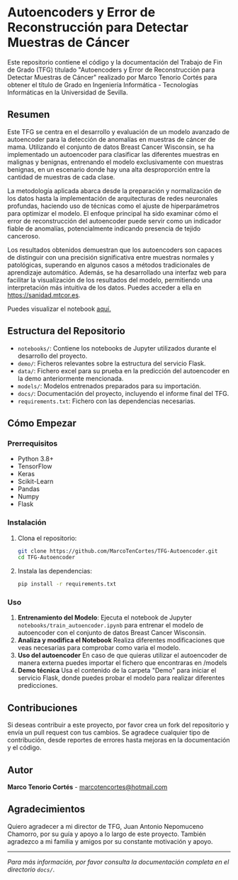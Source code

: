 # Autoencoders y Error de Reconstrucción para Detectar Muestras de Cáncer

Este repositorio contiene el código y la documentación del Trabajo de Fin de Grado (TFG) titulado "Autoencoders y Error de Reconstrucción para Detectar Muestras de Cáncer" realizado por Marco Tenorio Cortés para obtener el título de Grado en Ingeniería Informática - Tecnologías Informáticas en la Universidad de Sevilla.

## Resumen

Este TFG se centra en el desarrollo y evaluación de un modelo avanzado de autoencoder para la detección de anomalías en muestras de cáncer de mama. Utilizando el conjunto de datos Breast Cancer Wisconsin, se ha implementado un autoencoder para clasificar las diferentes muestras en malignas y benignas, entrenando el modelo exclusivamente con muestras benignas, en un escenario donde hay una alta desproporción entre la cantidad de muestras de cada clase.

La metodología aplicada abarca desde la preparación y normalización de los datos hasta la implementación de arquitecturas de redes neuronales profundas, haciendo uso de técnicas como el ajuste de hiperparámetros para optimizar el modelo. El enfoque principal ha sido examinar cómo el error de reconstrucción del autoencoder puede servir como un indicador fiable de anomalías, potencialmente indicando presencia de tejido canceroso.

Los resultados obtenidos demuestran que los autoencoders son capaces de distinguir con una precisión significativa entre muestras normales y patológicas, superando en algunos casos a métodos tradicionales de aprendizaje automático. Además, se ha desarrollado una interfaz web para facilitar la visualización de los resultados del modelo, permitiendo una interpretación más intuitiva de los datos. Puedes acceder a ella en https://sanidad.mtcor.es.

Puedes visualizar el notebook [aquí.](https://github.com/MarcoTenCortes/TFG-Autoencoder/blob/main/notebooks/Autoencoder%20para%20clasificaci%C3%B3n%20con%20anomal%C3%ADas.ipynb)

## Estructura del Repositorio

- `notebooks/`: Contiene los notebooks de Jupyter utilizados durante el desarrollo del proyecto.
- `demo/`: Ficheros relevantes sobre la estructura del servicio Flask.
- `data/`: Fichero excel para su prueba en la predicción del autoencoder en la demo anteriormente mencionada.
- `models/`: Modelos entrenados preparados para su importación.
- `docs/`: Documentación del proyecto, incluyendo el informe final del TFG.
- `requirements.txt`: Fichero con las dependencias necesarias.

## Cómo Empezar

### Prerrequisitos

- Python 3.8+
- TensorFlow
- Keras
- Scikit-Learn
- Pandas
- Numpy
- Flask

### Instalación

1. Clona el repositorio:
    ```bash
    git clone https://github.com/MarcoTenCortes/TFG-Autoencoder.git
    cd TFG-Autoencoder
    ```

2. Instala las dependencias:
    ```bash
    pip install -r requirements.txt
    ```

### Uso

1. **Entrenamiento del Modelo**:
    Ejecuta el notebook de Jupyter `notebooks/train_autoencoder.ipynb` para entrenar el modelo de autoencoder con el conjunto de datos Breast Cancer Wisconsin.
2. **Analiza y modifica el Notebook**
   Realiza diferentes modificaciones que veas necesarias para comprobar como varia el modelo.
3. **Uso del autoencoder**
   En caso de que quieras utilizar el autoencoder de manera externa puedes importar el fichero que encontraras en /models
4. **Demo técnica**
   Usa el contenido de la carpeta "Demo" para iniciar el servicio Flask, donde puedes probar el modelo para realizar diferentes predicciones.

## Contribuciones

Si deseas contribuir a este proyecto, por favor crea un fork del repositorio y envía un pull request con tus cambios. Se agradece cualquier tipo de contribución, desde reportes de errores hasta mejoras en la documentación y el código.

## Autor

**Marco Tenorio Cortés** - [marcotencortes@hotmail.com](mailto:marcotencortes@hotmail.com)

## Agradecimientos

Quiero agradecer a mi director de TFG, Juan Antonio Nepomuceno Chamorro, por su guía y apoyo a lo largo de este proyecto. También agradezco a mi familia y amigos por su constante motivación y apoyo.

---

*Para más información, por favor consulta la documentación completa en el directorio `docs/`.*
